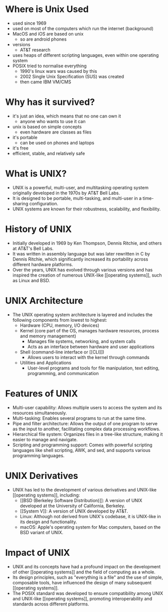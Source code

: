# Where is Unix Used
- used since 1969
- used on most of the computers which run the internet (background)
- MacOS and iOS are based on unix
	- so are android phones
- versions
	- AT&T research 
- uses heaps of different scripting languages, even within one operating system
- POSIX tried to normalise everything
	- 1990's linux wars was caused by this
	- 2002 Single Unix Specification (SUS) was created 
	- then came IBM VM/CMS
# Why has it survived?
- it's just an idea, which means that no one can own it
	- anyone who wants to use it can
- unix is based on simple concepts
	- even hardware are classes as files
- it's portable
	- can be used on phones and laptops
- it's free
- efficient, stable, and relatively safe

# What is UNIX?
- UNIX is a powerful, multi-user, and multitasking operating system originally developed in the 1970s by AT&T Bell Labs.
- It is designed to be portable, multi-tasking, and multi-user in a time-sharing configuration.
- UNIX systems are known for their robustness, scalability, and flexibility.

# History of UNIX
- Initially developed in 1969 by Ken Thompson, Dennis Ritchie, and others at AT&T's Bell Labs.
- It was written in assembly language but was later rewritten in C by Dennis Ritchie, which significantly increased its portability across different hardware platforms.
- Over the years, UNIX has evolved through various versions and has inspired the creation of numerous UNIX-like [[operating systems]], such as Linux and BSD.

# UNIX Architecture
- The UNIX operating system architecture is layered and includes the following components from lowest to highest:
	- Hardware (CPU, memory, I/O devices)
	- Kernel (core part of the OS, manages hardware resources, process and memory management)
		- Manages file systems, networking, and system calls
		- Acts as an interface between hardware and user applications
	- Shell (command-line interface or [[CLI]])
		- Allows users to interact with the kernel through commands
	- Utilities and Applications
		- User-level programs and tools for file manipulation, text editing, programming, and communication

# Features of UNIX
- Multi-user capability: Allows multiple users to access the system and its resources simultaneously.
- Multi-tasking: Enables several programs to run at the same time.
- Pipe and filter architecture: Allows the output of one program to serve as the input to another, facilitating complex data processing workflows.
- Hierarchical file system: Organizes files in a tree-like structure, making it easier to manage and navigate.
- Scripting and programming support: Comes with powerful scripting languages like shell scripting, AWK, and sed, and supports various programming languages.

# UNIX Derivatives
- UNIX has led to the development of various derivatives and UNIX-like [[operating systems]], including:
	- [[BSD (Berkeley Software Distribution)]]: A version of UNIX developed at the University of California, Berkeley.
	- [[System V]]: A version of UNIX developed by AT&T.
	- Linux: Although not derived from UNIX's codebase, it is UNIX-like in its design and functionality.
	- macOS: Apple's operating system for Mac computers, based on the BSD variant of UNIX.

# Impact of UNIX
- UNIX and its concepts have had a profound impact on the development of other [[operating systems]] and the field of computing as a whole.
- Its design principles, such as "everything is a file" and the use of simple, composable tools, have influenced the design of many subsequent [[operating systems]].
- The POSIX standard was developed to ensure compatibility among UNIX and UNIX-like [[operating systems]], promoting interoperability and standards across different platforms.